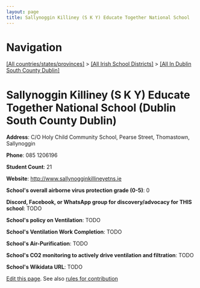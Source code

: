 ```yaml
---
layout: page
title: Sallynoggin Killiney (S K Y) Educate Together National School
---
```

# Navigation

[[All countries/states/provinces]](../../..) > [[All Irish School Districts]](../..) > [[All In Dublin South County Dublin]](..)

# Sallynoggin Killiney (S K Y) Educate Together National School (Dublin South County Dublin)

**Address**: C/O Holy Child Community School, Pearse Street, Thomastown, Sallynoggin

**Phone**: 085 1206196

**Student Count**: 21

**Website**: <http://www.sallynogginkillineyetns.ie>

**School's overall airborne virus protection grade (0-5)**: 0

**Discord, Facebook, or WhatsApp group for discovery/advocacy for THIS school**: TODO

**School's policy on Ventilation**: TODO

**School's Ventilation Work Completion**: TODO

**School's Air-Purification**: TODO

**School's CO2 monitoring to actively drive ventilation and filtration**: TODO

**School's Wikidata URL**: TODO


[Edit this page](https://github.com/ventilate-schools/Ireland/edit/main/./Dublin_South_County_Dublin/Sallynoggin_Killiney_(S_K_Y)_Educate_Together_National_School.md). See also [rules for contribution](../../../contribution-rules/)